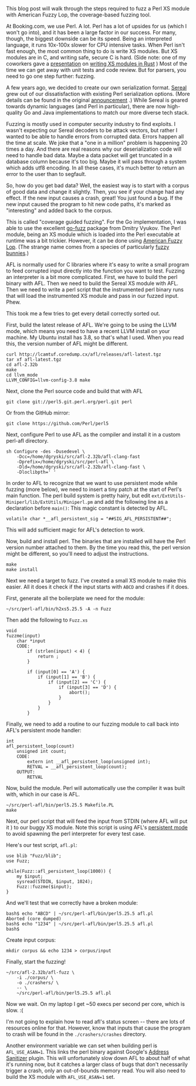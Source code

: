
This blog post will walk through the steps required to fuzz a Perl XS module
with American Fuzzy Lop, the coverage-based fuzzing tool.

At Booking.com, we use Perl.  A lot.  Perl has a lot of upsides for us (which I
won't go into), and it has been a large factor in our success.  For many,
though, the biggest downside can be its speed.  Being an interpreted language,
it runs 10x-100x slower for CPU intensive tasks.  When Perl isn't fast
enough, the most common thing to do is write XS modules.  But XS modules are in
C, and writing safe, secure C is hard. (Side note: one of my coworkers gave a
[presentation](https://www.youtube.com/watch?v=GwS8eDOYz_U) on [writing XS
modules in Rust](https://github.com/vickenty/perl-xs) ) Most of the time we can
get away with unit tests and code review.  But for parsers, you need to go one
step further: fuzzing.

A few years ago, we decided to create our own serialization format.
[Sereal](http://github.com/Sereal/Sereal) grew out of our dissatisfaction with
existing Perl serialization options.  (More details can be found in the
original
[announcement](http://blog.booking.com/sereal-a-binary-data-serialization-format.html)
.) While Sereal is geared towards dynamic languages (and Perl in particular),
there are now high-quality Go and Java implementations to match our more
diverse tech stack.

Fuzzing is mostly used in computer security industry to find exploits.  I
wasn't expecting our Sereal decoders to be attack vectors, but rather I wanted
to be able to handle errors from corrupted data.  Errors happen all the time at
scale.  We joke that a "one in a million" problem is happening 20 times a day.
And there are real reasons why our deserialization code will need to handle bad
data.  Maybe a data packet will get truncated in a database column because it's
too big.  Maybe it will pass through a system which adds utf8 encoding.  In all
these cases, it's much better to return an error to the user than to segfault.

So, how do you get bad data?  Well, the easiest way is to start with a corpus
of good data and change it slightly.  Then, you see if your change had any
effect.  If the new input causes a crash, great! You just found a bug.  If the
new input caused the program to hit new code paths, it's marked as
"interesting" and added back to the corpus.

This is called "coverage guided fuzzing".  For the Go implementation, I was
able to use the excellent [go-fuzz](http://github.com/dvyukov/go-fuzz) package
from Dmitry Vyukov.  The Perl module, being an XS module which is loaded into
the Perl executable at runtime was a bit trickier.  However, it can be done
using [American Fuzzy Lop](http://lcamtuf.coredump.cx/afl/).  (The strange name
comes from a species of particularly [fuzzy
bunnies](https://en.wikipedia.org/wiki/American_Fuzzy_Lop).)

AFL is normally used for C libraries where it's easy to write a small program
to feed corrupted input directly into the function you want to test.  Fuzzing
an interpreter is a bit more complicated.  First, we have to build the perl
binary with AFL.  Then we need to build the Sereal XS module with AFL.  Then we
need to write a perl script that the instrumented perl binary runs that will
load the instrumented XS module and pass in our fuzzed input.  Phew.

This took me a few tries to get every detail correctly sorted out.

First, build the latest release of AFL.  We're going to be using the LLVM mode,
which means you need to have a recent LLVM install on your machine.  My Ubuntu
install has 3.8, so that's what I used.  When you read this, the version number
of AFL might be different.

```
curl http://lcamtuf.coredump.cx/afl/releases/afl-latest.tgz
tar xf afl-latest.tgz
cd afl-2.32b
make
cd llvm_mode
LLVM_CONFIG=llvm-config-3.8 make
```

Next, clone the Perl source code and build that with AFL

```
git clone git://perl5.git.perl.org/perl.git perl
```

Or from the GitHub mirror:
```
git clone https://github.com/Perl/perl5
```

Next, configure Perl to use AFL as the compiler and install it in a custom perl-afl directory.

```
sh Configure -des -Dusedevel \
    -Dcc=/home/dgryski/src/afl-2.32b/afl-clang-fast
    -Dprefix=/home/dgryski/src/perl-afl \
    -Dld=/home/dgryski/src/afl-2.32b/afl-clang-fast \
    -Dloclibpth=' '
```

In order to AFL to recognize that we want to use persistent mode while fuzzing
(more below), we need to insert a tiny patch at the start of Perl's main
function.  The perl build system is pretty hairy, but edit
`ext/ExtUtils-Miniperl/lib/ExtUtils/Miniperl.pm` and add the following line as
a declaration before `main()`: This magic constant is detected by AFL.

```
volatile char *__afl_persistent_sig = "##SIG_AFL_PERSISTENT##";
```

This will add sufficient magic for AFL's detection to work.

Now, build and install perl.  The binaries that are installed will have the
Perl version number attached to them.  By the time you read this, the perl
version might be different, so you'll need to adjust the instructions.

```
make
make install
```

Next we need a target to fuzz.  I've created a small XS module to make this
easier.  All it does it check if the input starts with `ABCD` and crashes if it
does.

First, generate all the boilerplate we need for the module:

```
~/src/perl-afl/bin/h2xs5.25.5 -A -n Fuzz
```

Then add the following to `Fuzz.xs`

```
void
fuzzme(input)
    char *input
    CODE:
        if (strlen(input) < 4) {
            return ;
        }

        if (input[0] == 'A') {
            if (input[1] == 'B') {
                if (input[2] == 'C') {
                    if (input[3] == 'D') {
                        abort();
                    }
                }
            }
        }
```

Finally, we need to add a routine to our fuzzing module to call back into AFL's persistent mode handler:

```
int
afl_persistent_loop(count)
    unsigned int count;
    CODE:
        extern int __afl_persistent_loop(unsigned int);
        RETVAL = __afl_persistent_loop(count);
    OUTPUT:
        RETVAL
```

Now, build the module.  Perl will automatically use the compiler it was built with, which in our case is AFL.

```
~/src/perl-afl/bin/perl5.25.5 Makefile.PL
make
```

Next, our perl script that will feed the input from STDIN (where AFL will put
it ) to our buggy XS module.  Note this script is using AFL's [persistent
mode](https://lcamtuf.blogspot.nl/2015/06/new-in-afl-persistent-mode.html) to
avoid spawning the perl interpreter for every test case.

Here's our test script, `afl.pl`:
```
use blib "Fuzz/blib";
use Fuzz;

while(Fuzz::afl_persistent_loop(1000)) {
    my $input;
    sysread(STDIN, $input, 1024);
    Fuzz::fuzzme($input);
}
```

And we'll test that we correctly have a broken module:

```
bash$ echo "ABCD" | ~/src/perl-afl/bin/perl5.25.5 afl.pl
Aborted (core dumped)
bash$ echo "1234" | ~/src/perl-afl/bin/perl5.25.5 afl.pl
bash$
```

Create input corpus:
```
mkdir corpus && echo 1234 > corpus/input
```

Finally, start the fuzzing!

```
~/src/afl-2.32b/afl-fuzz \
    -i ./corpus/ \
    -o ./crashers/ \
    -- \
    ~/src/perl-afl/bin/perl5.25.5 afl.pl
```

Now we wait.  On my laptop I get ~50 execs per second per core, which is slow. :(

I'm not going to explain how to read afl's status screen -- there are lots of
resources online for that.  However, know that inputs that cause the program to
crash will be found in the `./crashers/crashes` directory.

Another environment variable we can set when building perl is `AFL_USE_ASAN=1`.
This links the perl binary against Google's [Address
Sanitizer](https://github.com/google/sanitizers/wiki/AddressSanitizer) plugin.
This will unfortunately slow down AFL to about half of what it's running now,
but it catches a larger class of bugs that don't necessarily trigger a crash,
only an out-of-bounds memory read.  You will also need to build the XS module
with `AFL_USE_ASAN=1` set.
